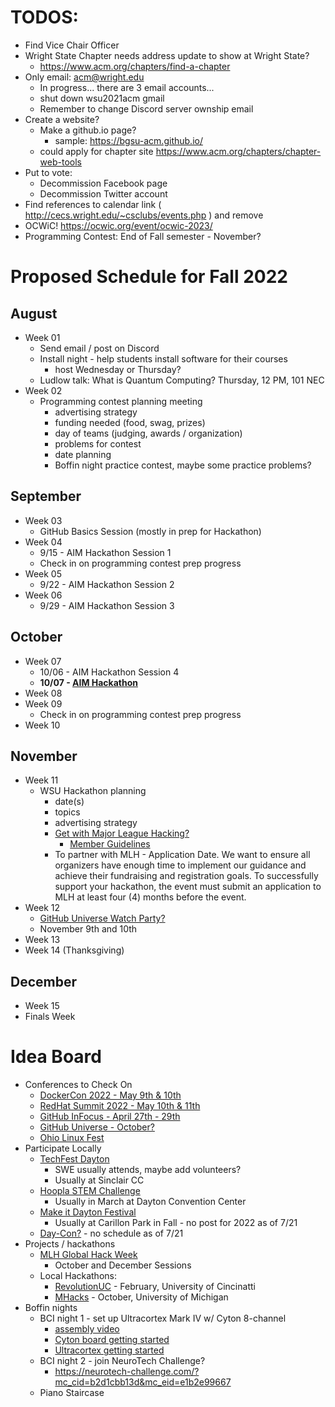 # TODOS:

- Find Vice Chair Officer
- Wright State Chapter needs address update to show at Wright State?
    - https://www.acm.org/chapters/find-a-chapter
- Only email: acm@wright.edu
  - In progress... there are 3 email accounts...
  - shut down wsu2021acm gmail
  - Remember to change Discord server ownship email
- Create a website?
  - Make a github.io page?
    - sample: https://bgsu-acm.github.io/
  - could apply for chapter site https://www.acm.org/chapters/chapter-web-tools
- Put to vote: 
    - Decommission Facebook page
    - Decommission Twitter account
- Find references to calendar link ( http://cecs.wright.edu/~csclubs/events.php ) and remove
- OCWiC! https://ocwic.org/event/ocwic-2023/
- Programming Contest: End of Fall semester - November?

# Proposed Schedule for Fall 2022

## August
- Week 01 
  - Send email / post on Discord
  - Install night - help students install software for their courses
    - host Wednesday or Thursday?
  - Ludlow talk: What is Quantum Computing? Thursday, 12 PM, 101 NEC
- Week 02
  - Programming contest planning meeting
    - advertising strategy
    - funding needed (food, swag, prizes)
    - day of teams (judging, awards / organization)
    - problems for contest
    - date planning
    - Boffin night practice contest, maybe some practice problems?
 ## September
 - Week 03
    - GitHub Basics Session (mostly in prep for Hackathon)
 - Week 04
    - 9/15 - AIM Hackathon Session 1
    - Check in on programming contest prep progress
 - Week 05
    - 9/22 - AIM Hackathon Session 2
 - Week 06
    - 9/29 - AIM Hackathon Session 3
 ## October
 - Week 07
    - 10/06 - AIM Hackathon Session 4
    - **10/07 - [AIM Hackathon](https://www.aim-na.org/hackathon.html)**
 - Week 08
 - Week 09
    - Check in on programming contest prep progress
 - Week 10
 ## November
 - Week 11
    - WSU Hackathon planning
      - date(s)
      - topics
      - advertising strategy
      - [Get with Major League Hacking?](https://mlh.io/event-membership)
        - [Member Guidelines](https://static.mlh.io/docs/mlh-member-event-guidelines.pdf)
      - To partner with MLH - Application Date. We want to ensure all organizers have enough time to implement our guidance and achieve their fundraising and registration goals. To successfully support your hackathon, the event must submit an application to MLH at least four (4) months before the event.
 - Week 12
    - [GitHub Universe Watch Party?](https://www.githubuniverse.com/)
    - November 9th and 10th
 - Week 13
 - Week 14 (Thanksgiving)
 ## December
 - Week 15
 - Finals Week
 
 # Idea Board

- Conferences to Check On
  - [DockerCon 2022 - May 9th & 10th](https://docker.events.cube365.net/dockercon/2022)
  - [RedHat Summit 2022 - May 10th & 11th](https://www.redhat.com/en/blog/save-date-red-hat-summit-2022)
  - [GitHub InFocus - April 27th - 29th](https://infocus.github.com/)
  - [GitHub Universe - October?](https://githubuniverse.com/)
  - [Ohio Linux Fest](https://olfconference.org/)
- Participate Locally
  - [TechFest Dayton](https://www.techfestdayton.org/)
    - SWE usually attends, maybe add volunteers?
    - Usually at Sinclair CC
  - [Hoopla STEM Challenge](https://daytonhoopla.com/community/hoopla-stem-challenge/)
    - Usually in March at Dayton Convention Center
  - [Make it Dayton Festival](https://www.daytonhistory.org/events/special-events/make-it-dayton-festival/)
    - Usually at Carillon Park in Fall - no post for 2022 as of 7/21
  - [Day-Con?](https://day-con.org/) - no schedule as of 7/21
- Projects / hackathons
    - [MLH Global Hack Week](https://ghw.mlh.io/)
        - October and December Sessions
    - Local Hackathons:
        - [RevolutionUC](https://revolutionuc.com/) - February, University of Cincinatti
        - [MHacks](https://mhacks.org/) - October, University of Michigan
- Boffin nights
    - BCI night 1 - set up Ultracortex Mark IV w/ Cyton 8-channel
      - [assembly video](https://www.youtube.com/watch?v=S87FV-Q59F8&ab_channel=OpenBCI%2CInc.)
      - [Cyton board getting started](https://docs.openbci.com/GettingStarted/Boards/CytonGS/)
      - [Ultracortex getting started](https://docs.openbci.com/AddOns/Headwear/MarkIV/)
    - BCI night 2 - join NeuroTech Challenge?
      - https://neurotech-challenge.com/?mc_cid=b2d1cbb13d&mc_eid=e1b2e99667 
    - Piano Staircase
